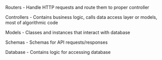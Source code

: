 Routers - Handle HTTP requests and route them to proper controller

Controllers - Contains business logic, calls data access layer or models, most of algorithmic code

Models - Classes and instances that interact with database

Schemas - Schemas for API requests/responses

Database - Contains logic for accessing database 